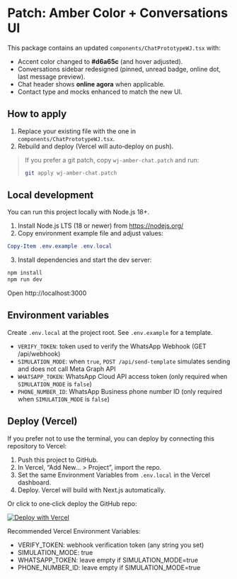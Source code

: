 # Patch: Amber Color + Conversations UI

This package contains an updated `components/ChatPrototypeWJ.tsx` with:
- Accent color changed to **#d6a65c** (and hover adjusted).
- Conversations sidebar redesigned (pinned, unread badge, online dot, last message preview).
- Chat header shows **online agora** when applicable.
- Contact type and mocks enhanced to match the new UI.

## How to apply

1) Replace your existing file with the one in `components/ChatPrototypeWJ.tsx`.
2) Rebuild and deploy (Vercel will auto‑deploy on push).

> If you prefer a git patch, copy `wj-amber-chat.patch` and run:
> 
> ```bash
> git apply wj-amber-chat.patch
> ```

## Local development

You can run this project locally with Node.js 18+.

1) Install Node.js LTS (18 or newer) from https://nodejs.org/
2) Copy environment example file and adjust values:

```powershell
Copy-Item .env.example .env.local
```

3) Install dependencies and start the dev server:

```powershell
npm install
npm run dev
```

Open http://localhost:3000

## Environment variables

Create `.env.local` at the project root. See `.env.example` for a template.

- `VERIFY_TOKEN`: token used to verify the WhatsApp Webhook (GET /api/webhook)
- `SIMULATION_MODE`: when `true`, `POST /api/send-template` simulates sending and does not call Meta Graph API
- `WHATSAPP_TOKEN`: WhatsApp Cloud API access token (only required when `SIMULATION_MODE` is `false`)
- `PHONE_NUMBER_ID`: WhatsApp Business phone number ID (only required when `SIMULATION_MODE` is `false`)

## Deploy (Vercel)

If you prefer not to use the terminal, you can deploy by connecting this repository to Vercel:

1) Push this project to GitHub.
2) In Vercel, “Add New… > Project”, import the repo.
3) Set the same Environment Variables from `.env.local` in the Vercel dashboard.
4) Deploy. Vercel will build with Next.js automatically.

Or click to one‑click deploy the GitHub repo:

[![Deploy with Vercel](https://vercel.com/button)](https://vercel.com/new/clone?repository-url=https%3A%2F%2Fgithub.com%2Flherme-source%2Ftestlherm)

Recommended Vercel Environment Variables:

- VERIFY_TOKEN: webhook verification token (any string you set)
- SIMULATION_MODE: true
- WHATSAPP_TOKEN: leave empty if SIMULATION_MODE=true
- PHONE_NUMBER_ID: leave empty if SIMULATION_MODE=true

